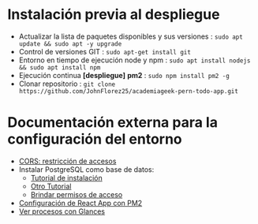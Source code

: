 # Instalación previa al despliegue

- Actualizar la lista de paquetes disponibles y sus versiones : `sudo apt update && sudo apt -y upgrade`
- Control de versiones GIT : `sudo apt-get install git`
- Entorno en tiempo de ejecución node y npm : `sudo apt install nodejs && sudo apt install npm`
- Ejecución continua **[despliegue]** **pm2** : `sudo npm install pm2 -g`
- Clonar repositorio : `git clone https://github.com/JohnFlorez25/academiageek-pern-todo-app.git`

# Documentación externa para la configuración del entorno
- [CORS: restricción de accesos](https://medium.com/zero-equals-false/using-cors-in-express-cac7e29b005b)
- Instalar PostgreSQL como base de datos:
  - [Tutorial de instalación](https://computingforgeeks.com/install-postgresql-11-on-ubuntu-linux/)
  - [Otro Tutorial](https://linuxize.com/post/how-to-install-postgresql-on-debian-9/)
  - [Brindar permisos de acceso](https://bosnadev.com/2015/12/15/allow-remote-connections-postgresql-database-server/)
- [Configuración de React App con PM2](https://andrewpark.ca/blog/create-and-deploy-a-react-app/)
- [Ver procesos con Glances](https://wpcademy.com/how-to-install-glances-on-ubuntu-18-04-lts/)

